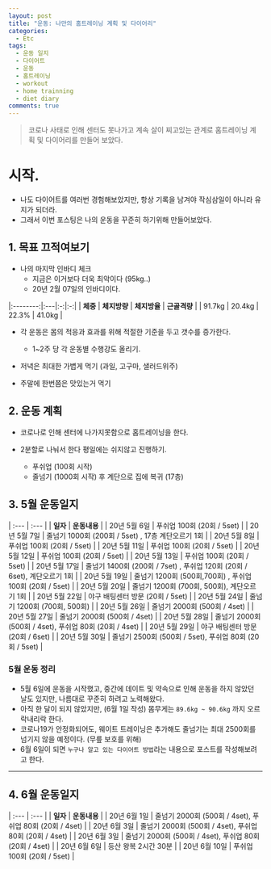 ```yaml
---
layout: post
title: "운동: 나만의 홈트레이닝 계획 및 다이어리"
categories:
  - Etc
tags:
  - 운동 일지
  - 다이어트
  - 운동
  - 홈트레이닝
  - workout
  - home trainning
  - diet diary
comments: true
---
```


> 코로나 사태로 인해 센터도 못나가고 계속 살이 찌고있는 관계로 홈트레이닝 계획 및 다이어리를 만들어 보았다. 

# 시작. 
 - 나도 다이어트를 여러번 경험해보았지만, 항상 기록을 남겨야 작심삼일이 아니라 유지가 되더라. 
 - 그래서 이번 포스팅은 나의 운동을 꾸준히 하기위해 만들어보았다. 

## 1. 목표 끄적여보기
 - 나의 마지막 인바디 체크 
     - 지금은 이거보다 더욱 최악이다 (95kg..)
     - 20년 2월 07일의 인바디이다.

 |:--------:|:---|:-:|:-:|
 |  **체중** | **체지방량** | **체지방율** | **근골격량** |
 | 91.7kg | 20.4kg | 22.3% | 41.0kg |

 
 - 각 운동은 몸의 적응과 효과를 위해 적절한 기준을 두고 갯수를 증가한다.
     - 1~2주 당 각 운동별 수행강도 올리기.

 - 저녁은 최대한 가볍게 먹기 (과일, 고구마, 샐러드위주)

 - 주말에 한번쯤은 맛있는거 먹기
 

## 2. 운동 계획
  - 코로나로 인해 센터에 나가지못함으로 홈트레이닝을 한다.

  - 2분할로 나눠서 한다 평일에는 쉬지않고 진행하기. 
  
     - 푸쉬업 (100회 시작) 
     - 줄넘기 (1000회 시작) 후 계단으로 집에 복귀 (17층)

## 3. 5월 운동일지 

| :--- | :--- | 
| **일자** | **운동내용** |
| 20년 5월 6일 | 푸쉬업 100회 (20회 / 5set) | 
| 20년 5월 7일 | 줄넘기 1000회 (200회 / 5set) , 17층 계단오르기 1회 |
| 20년 5월 8일 | 푸쉬업 100회 (20회 / 5set) | 
| 20년 5월 11일 | 푸쉬업 100회 (20회 / 5set) |
| 20년 5월 12일 | 푸쉬업 100회 (20회 / 5set) |
| 20년 5월 13일 | 푸쉬업 100회 (20회 / 5set) |
| 20년 5월 17일 | 줄넘기 1400회 (200회 / 7set) , 푸쉬업 120회 (20회 / 6set), 계단오르기 1회 | 
| 20년 5월 19일 | 줄넘기 1200회 (500회,700회) , 푸쉬업 100회 (20회 / 5set) |
| 20년 5월 20일 | 줄넘기 1200회 (700회, 500회), 계단오르기 1회 |
| 20년 5월 22일 | 야구 배팅센터 방문 (20회 / 5set) | 
| 20년 5월 24일 | 줄넘기 1200회 (700회, 500회) |
| 20년 5월 26일 | 줄넘기 2000회 (500회 / 4set) |
| 20년 5월 27일 | 줄넘기 2000회 (500회 / 4set) |
| 20년 5월 28일 | 줄넘기 2000회 (500회 / 4set), 푸쉬업 80회 (20회 / 4set) |
| 20년 5월 29일 | 야구 배팅센터 방문 (20회 / 6set) |
| 20년 5월 30일 | 줄넘기 2500회 (500회 / 5set), 푸쉬업 80회 (20회 / 5set) |

### 5월 운동 정리 
 - 5월 6일에 운동을 시작했고, 중간에 데이트 및 약속으로 인해 운동을 하지 않았던 날도 있지만, 나름대로 꾸준히 하려고 노력해왔다. 
 - 아직 한 달이 되지 않았지만, (6월 1일 작성) 몸무게는 ```89.6kg ~ 90.6kg``` 까지 오르락내리락 한다.
 - 코로나19가 안정화되어도, 웨이트 트레이닝은 추가해도 줄넘기는 최대 2500회를 넘기지 않을 예정이다. (무릎 보호를 위해)
 - 6월 6일이 되면 ```누구나 알고 있는 다이어트 방법```라는 내용으로 포스트를 작성해보려고 한다. 

---
## 4. 6월 운동일지 

| :--- | :--- | 
| **일자** | **운동내용** |
| 20년 6월 1일 | 줄넘기 2000회 (500회 / 4set), 푸쉬업 80회 (20회 / 4set) |
| 20년 6월 3일 | 줄넘기 2000회 (500회 / 4set), 푸쉬업 80회 (20회 / 4set) | 
| 20년 6월 3일 | 줄넘기 2000회 (500회 / 4set), 푸쉬업 80회 (20회 / 4set) | 
| 20년 6월 6일 | 등산 왕복 2시간 30분 |
| 20년 6월 10일 | 푸쉬업 100회 (20회 / 5set) | 

